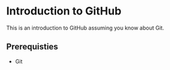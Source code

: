 # Introduction to GitHub

This is an introduction to GitHub assuming you know about Git.

## Prerequisties

* Git
